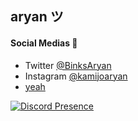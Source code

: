 ## aryan ツ

#### Social Medias 🎈
- Twitter [@BinksAryan](https://twitter.com/BinksAryan)
- Instagram [@kamijoaryan](https://www.instagram.com/kamijoaryan/)
- [yeah](https://txtsuya.github.io)




[![Discord Presence](https://lanyard.cnrad.dev/api/282202918973603840?&idleMessage=Watching%20over%20Gotham)](https://discord.com/users/282202918973603840)
